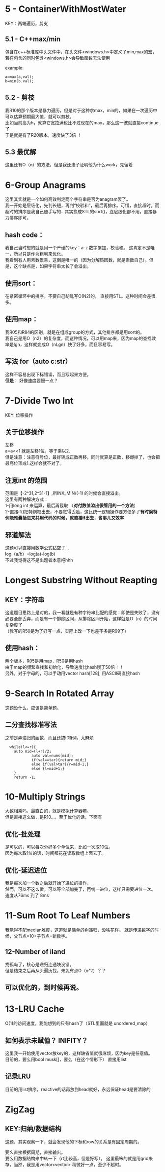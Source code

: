 # 5 - ContainerWithMostWater
KEY：两端遍历，剪支
## 5.1 - C++max/min
包含在c++标准库中头文件<algorithm>中，在头文件<windows.h>中定义了min,max的宏，
若在包含<algorithm>的同时包含<windows.h>会导致函数无法使用   

example:  

    a=max(a,val);  
    b=min(b.val);

## 5.2 - 剪枝
我R10的那个版本是暴力遍历，但是对于这种求max，min的，如果在一次遍历中可以估算预期最大值，就可以剪枝。  
比如当前高为h，就算它宽拉满也比不过现在的max，那么这一波就直接continue了  
于是就是有了R20版本，速度快了3倍 ！

## 5.3 最优解
这里还有O（n）的方法，但是我还法子证明他为什么work，先留着


# 6-Group Anagrams
这里其实就是一个如何高效判定两个字符串是否为anagram罢了。   
我一开始是层级化，先判长短，再判“校验和”，最后再排序。可惜，直接超时。而超时的排序是我自己随手写的.. 其实换成STL的sort()，连层级化都不用，直接暴力排序即可。  
## **hash code：**
我自己当时想的就是用一个严谨的key：a-z 数字累加，校验和。 这肯定不是唯一，所以只是作为粗判来优化。  
我看到有人用素数累乘，这倒是唯一的（因为分解质因数，就是素数自己）。但是，这个缺点是，如果字符串太长了会溢出。
## **使用sort**：
在紧密循环中的排序，不要自己胡乱写O(N2)的， 直接用STL。这种时间会差很多。
## **使用map：**
我R05和R84的区别，就是在组成group的方式，其他排序都是用sort的。  
我自己是用O（n2）的复杂度，而这种情况，可以用map来，因为map的查找效率是lgn，这样就变成O（nLgn）快了好多，而且容易写。
## 写法 for（auto c:str）
这样不容易出现下标错误，而且写起来方便。  
**但是**： 好像速度要慢一点？

# 7-Divide Two Int
KEY: 位移操作

## 关于位移操作
  左移  
  a=a<<1 就是左移1位，等于乘以2.  
  但是注意：注意符号位，最好转成正数再移，同时就算是正数，移爆掉了，也会把最高位顶成1.这样会就不对了。
## 注意int 的范围
范围是【-2^31,2^31-1】,所INX_MIN/(-1) 的时候会直接溢出。  
这里有两种解决方式：  
   1-用long int 来运算，最后再截取 （**对付数值溢出很管用的一个方法**）   
    2-直接if()把特例框出去，不要觉得丢脸，这比统一逻辑操作要方便多了**有时候特例能难囊括进来共用代码的时候，就直接if出去，省事儿又效率**
## 邪道解法
这题可以直接用数学公式钻空子...  
log（a/b）=log(a)-log(b)  
不过我觉得这不是出题者本意吧hhh

# Longest Substring Without Reapting
## KEY：字符串
这道题目思路上是对的，我一看就是有种字符串比配的感觉：即使是失败了，没有必要全部丢弃，而是有一个排除区间，从排除区间开始，这样就是O（n）的时间复杂度了    
（我写的R50是为了好写一点，实际上改一下也差不多是R99了）
## **使用hash：**
两个版本，R05是用map，R50是用hash  
由于map的频繁查找和初始化，导致速度比hash慢了50倍！！   
另外，对于字母的，可以手动用vector<int> hash[128], 用ASCII码直接hash  

# 9-Search In Rotated Array
这题没什么，应该是简单题。
## 二分查找标准写法
之前是弄递归的函数，而且还搞if特例，太麻烦  
```
  while(l<=r){
    auto mid=(l+r)/2;
            auto val=nums[mid];
            if(val==tar){return mid;}
            else if(val>tar){r=mid-1;}
            else {l=mid+1;}
    }
    return -1;
```

# 10-Multiply Strings
大数相乘吗，最直白的，就是模拟计算器嘛。  
但是直接这么做，是R10...，至于优化的话，下面有
## 优化-批处理 
是可以的，可以每次分好多个单位来，比如一次取10位。  
因为每次取1位的话，时间都花在读取数组上面去了。
## 优化-延迟进位
我是每次加一个数之后就开始了进位的操作，  
然而，可以不这么做，可以等全部加完了，再统一进位，这样只需要进位一次。  
速度从76ms 到了 8ms

# 11-Sum Root To Leaf Numbers
我觉得不配median难度，这道就是简单的树递归，没啥花样。 就是传递数字的时候，父节点*10+子节点=新数字。

## 12-Number of iland
找孤岛了，核心是递归连通块没错。  
但是结束之后再从头遍历找，未免有点O（n^2）？？  
## 可以优化的，到时候再说。

# 13-LRU Cache
O(1)的访问速度，我能想到的只有hash了（STL里面就是 unordered_map）
## 如何表示未赋值？ INIFITY？
这里我一开始使用vector放key的，这样缺省值就很麻烦，因为key是任意值。  
目前的，要么用bool musk[]，要么（在这个情形下） 直接用list  
## 记录LRU
目前的用list排序，reactive的话再放到head就好，永远保证head是要清除的

# ZigZag 
## KEY:归纳/数据结构
这题，其实观察一下，就会发现他的下标和row的关系是有固定周期的。    

要么直接根据周期，直接输出。  
要么用数据结构来中转一下（rt比较高，但是好写）。 这里最笨的就是用grid来存，当然，我是用vector<vector<char>> 稍微好一点，至少不超时。
